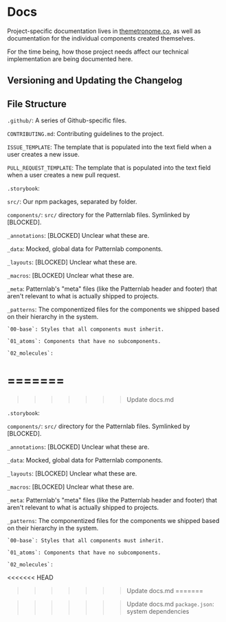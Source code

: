 # Docs
Project-specific documentation lives in [themetronome.co](http://themetronome.co), as well as documentation for the individual components created themselves.

For the time being, how those project needs affect our technical implementation are being documented here.

## Versioning and Updating the Changelog


## File Structure
`.github/`: A series of Github-specific files.

  `CONTRIBUTING.md`: Contributing guidelines to the project.

  `ISSUE_TEMPLATE`: The template that is populated into the text field when a user creates a new issue.

  `PULL_REQUEST_TEMPLATE`: The template that is populated into the text field when a user creates a new pull request.

`.storybook`: 

`src/`: Our npm packages, separated by folder.

`components/`: `src/` directory for the Patternlab files. Symlinked by [BLOCKED].

  `_annotations`: [BLOCKED] Unclear what these are.
  
  `_data`: Mocked, global data for Patternlab components.
  
  `_layouts`: [BLOCKED] Unclear what these are.
  
  `_macros`: [BLOCKED] Unclear what these are.
  
  `_meta`: Patternlab's "meta" files (like the Patternlab header and footer) that aren't relevant to what is actually shipped to projects.
  
  `_patterns`: The componentized files for the components we shipped based on their hierarchy in the system.
    
    `00-base`: Styles that all components must inherit.
    
    `01_atoms`: Components that have no subcomponents.
    
    `02_molecules`: 

=======
=======

>>>>>>> Update docs.md

`.storybook`: 

`components/`: `src/` directory for the Patternlab files. Symlinked by [BLOCKED].

  `_annotations`: [BLOCKED] Unclear what these are.
  
  `_data`: Mocked, global data for Patternlab components.
  
  `_layouts`: [BLOCKED] Unclear what these are.
  
  `_macros`: [BLOCKED] Unclear what these are.
  
  `_meta`: Patternlab's "meta" files (like the Patternlab header and footer) that aren't relevant to what is actually shipped to projects.
  
  `_patterns`: The componentized files for the components we shipped based on their hierarchy in the system.
    
    `00-base`: Styles that all components must inherit.
    
    `01_atoms`: Components that have no subcomponents.
    
    `02_molecules`: 
<<<<<<< HEAD
>>>>>>> Update docs.md
=======

>>>>>>> Update docs.md
`package.json`: system dependencies
